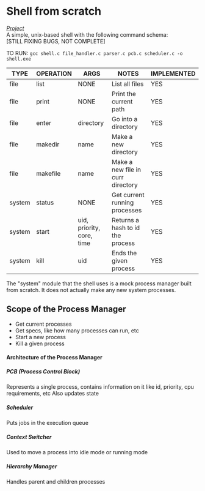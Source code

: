 # Shell from scratch
[*Project*](https://github.com/sh2002vk/kernel_in_c/blob/main/shell.c) \
A simple, unix-based shell with the following command schema: \
[STILL FIXING BUGS, NOT COMPLETE]

TO RUN: ```gcc shell.c file_handler.c parser.c pcb.c scheduler.c -o shell.exe```

| TYPE   | OPERATION | ARGS                      | NOTES                             | IMPLEMENTED | 
|--------|-----------|---------------------------|-----------------------------------|-------------|
| file   | list      | NONE                      | List all files                    | YES         | 
| file   | print     | NONE                      | Print the current path            | YES         |
| file   | enter     | directory                 | Go into a directory               | YES         |
| file   | makedir   | name                      | Make a new directory              | YES         |
| file   | makefile  | name                      | Make a new file in curr directory | YES         |
| system | status    | NONE                      | Get current running processes     | YES         |
| system | start     | uid, priority, core, time | Returns a hash to id the process  | YES         |
| system | kill      | uid                       | Ends the given process            | YES         |

The "system" module that the shell uses is a mock process manager built from scratch. It does not actually make any
new system processes.

## Scope of the Process Manager
- Get current processes
- Get specs, like how many processes can run, etc
- Start a new process
- Kill a given process

#### Architecture of the Process Manager

##### PCB (Process Control Block)
Represents a single process, contains information on it like id, priority, cpu requirements, etc
Also updates state

##### Scheduler
Puts jobs in the execution queue

##### Context Switcher
Used to move a process into idle mode or running mode

##### Hierarchy Manager
Handles parent and children processes
